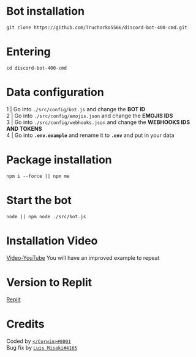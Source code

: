 # Bot installation

```
git clone https://github.com/Truchorko5566/discord-bot-400-cmd.git
```
# Entering
```
cd discord-bot-400-cmd
```
# Data configuration
1 | Go into ` ./src/config/bot.js ` and change the **BOT ID**<br />
2 | Go into ` ./src/config/emojis.json ` and change the **EMOJIS IDS**<br />
3 | Go into ` ./src/config/webhooks.json ` and change the **WEBHOOKS IDS AND TOKENS**<br />
4 | Go into **`.env.example`** and rename it to **`.env`** and put in your data<br />

# Package installation
```
npm i --force || npm me
```

# Start the bot
```
node || npm node ./src/bot.js
```

# Installation Video

[Video-YouTube](https://www.youtube.com/watch?v=n_ZJI3BSt0I) You will have an improved example to repeat

# Version to Replit

[Replit](https://replit.com/@discord00/discordbot-400-cmd-slash)

# Credits

Coded by [`</Corwin>#0001`](https://discord.com/users/755297485328482356)<br />
Bug fix by [`Luis Misaki#4165`](https://discord.gg/Ds5CSrGfSW)<br />